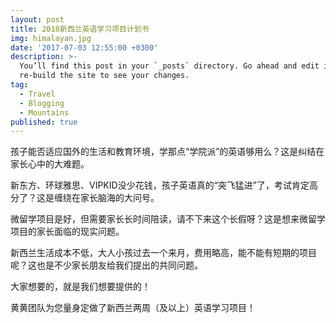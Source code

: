 ```yaml
---
layout: post
title: 2018新西兰英语学习项目计划书
img: himalayan.jpg
date: '2017-07-03 12:55:00 +0300'
description: >-
  You’ll find this post in your `_posts` directory. Go ahead and edit it and
  re-build the site to see your changes.
tag:
  - Travel
  - Blogging
  - Mountains
published: true
---
```

孩子能否适应国外的生活和教育环境，学那点“学院派”的英语够用么？这是纠结在家长心中的大难题。

新东方、环球雅思、VIPKID没少花钱，孩子英语真的“突飞猛进”了，考试肯定高分了？这是缠绕在家长脑海的大问号。

微留学项目是好，但需要家长长时间陪读，请不下来这个长假呀？这是想来微留学项目的家长面临的现实问题。

新西兰生活成本不低，大人小孩过去一个来月，费用略高，能不能有短期的项目呢？这也是不少家长朋友给我们提出的共同问题。

大家想要的，就是我们想要提供的！

黄黄团队为您量身定做了新西兰两周（及以上）英语学习项目！